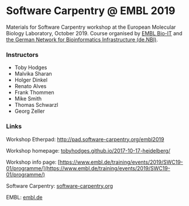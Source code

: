 # Software Carpentry @ EMBL 2019

Materials for Software Carpentry workshop at the European Molecular Biology Laboratory, October 2019. Course organised by
[EMBL Bio-IT](https://bio-it.embl.de) and [the German Network for Bioinformatics Infrastructure (de.NBI)](http://www.denbi.de).

### Instructors

- Toby Hodges
- Malvika Sharan
- Holger Dinkel
- Renato Alves
- Frank Thommen
- Mike Smith
- Thomas Schwarzl
- Georg Zeller

### Links

Workshop Etherpad: http://pad.software-carpentry.org/embl2019

Workshop homepage: [tobyhodges.github.io/2017-10-17-heidelberg/](https://tobyhodges.github.io/2017-10-17-heidelberg/)

Workshop info page: [https://www.embl.de/training/events/2019/SWC19-01/programme/](https://www.embl.de/training/events/2019/SWC19-01/programme/)

Software Carpentry: [software-carpentry.org](https://software-carpentry.org/)

EMBL: [embl.de](https://embl.de)

